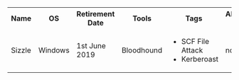 <table>
  <tr>
    <th>Name</th>
    <th>OS</th>
    <th>Retirement Date</th>
    <th>Tools</th>
    <th>Tags</th>
    <th>Alternative Way</th>
  </tr>
  <tr>
    <td>Sizzle</td>
    <td>Windows</td>
    <td>1st June 2019</td>
    <td>Bloodhound</td>
    <td>
      <ul>
        <li>SCF File Attack</li>
        <li>Kerberoast</li>
      </ul> 
    </td>
    <td>no</td>
  </tr>
</table>
